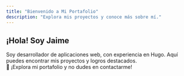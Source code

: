 ```yaml
---
title: "Bienvenido a Mi Portafolio"
description: "Explora mis proyectos y conoce más sobre mí."
---
```


## ¡Hola! Soy Jaime

Soy desarrollador de aplicaciones web, con experiencia en Hugo. Aquí puedes 
encontrar mis proyectos y logros destacados.  
🌟 ¡Explora mi portafolio y no dudes en contactarme!


